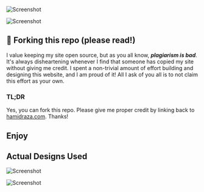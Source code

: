


![Screenshot](assets/screenshots/portfolio_design_1.png)

![Screenshot](assets/screenshots/portfolio_1.gif)

## 🚨 Forking this repo (please read!)

I value keeping my site open source, but as you all know, _**plagiarism is bad**_. It's always disheartening whenever I find that someone has copied my site without giving me credit. I spent a non-trivial amount of effort building and designing this website, and I am proud of it! All I ask of you all is to not claim this effort as your own.

### TL;DR

Yes, you can fork this repo. Please give me proper credit by linking back to [hamidraza.com](http://hamidraza.com). Thanks!


## Enjoy



## Actual Designs Used

![Screenshot](assets/screenshots/portfolio_design_2.png)

![Screenshot](assets/screenshots/portfolio_design_3.png)


